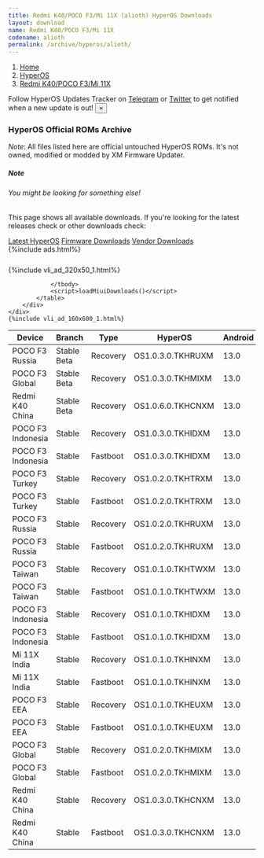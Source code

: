 ```yaml
---
title: Redmi K40/POCO F3/Mi 11X (alioth) HyperOS Downloads
layout: download
name: Redmi K40/POCO F3/Mi 11X
codename: alioth
permalink: /archive/hyperos/alioth/
---
```

<nav aria-label="breadcrumb">
    <ol class="breadcrumb">
        <li class="breadcrumb-item"><a href="/">Home</a></li>
        <li class="breadcrumb-item"><a href="/hyperos/">HyperOS</a></li>
        <li class="breadcrumb-item active" aria-current="page"><a href="/hyperos/alioth/">Redmi K40/POCO F3/Mi 11X</a></li>
    </ol>
</nav>
<div class="alert alert-primary alert-dismissible fade show" role="alert">
    Follow HyperOS Updates Tracker on <a href="https://t.me/MIUIUpdatesTracker" class="alert-link">Telegram</a>
     or <a href="https://twitter.com/MiFwUpdater" class="alert-link">Twitter</a> to get notified when a new update is out!
    <button type="button" class="close" data-dismiss="alert" aria-label="Close">
        <span aria-hidden="true">&times;</span>
    </button>
</div>

### HyperOS Official ROMs Archive
*Note*: All files listed here are official untouched HyperOS ROMs. It's not owned, modified or modded by XM Firmware Updater.
<div class="card">
  <div class="card-body">
    <h5 class="card-title">Note</h5>
    <h6 class="card-subtitle mb-2 text-muted">You might be looking for something else!</h6>
    <p class="card-text">This page shows all available downloads.
     If you're looking for the latest releases check or other downloads check:</p>
    <a href="/hyperos/alioth/" class="card-link">Latest HyperOS</a>
    <a href="/firmware/alioth/" class="card-link">Firmware Downloads</a>
    <a href="/vendor/alioth/" class="card-link">Vendor Downloads</a>
  </div>
</div>
{%include ads.html%}
<div class="row justify-content-center">
    <div class="col-10">
        <div class="table-responsive-md" style="margin-top: 25px;">
            {%include vli_ad_320x50_1.html%}
            <table id="miui" class="display dt-responsive nowrap compact table table-striped table-hover table-sm">
                <thead class="thead-dark">
                    <tr>
                        <th data-ref="device">Device</th>
                        <th data-ref="branch">Branch</th>
                        <th data-ref="type">Type</th>
                        <th data-ref="miui">HyperOS</th>
                        <th data-ref="android">Android</th>
                        <th data-ref="size">Size</th>
                        <th data-ref="size">Date</th>
                        <th data-ref="link">Link</th>
                    </tr>
                </thead>
                <tbody>
                <tr><td>POCO F3 Russia</td><td>Stable Beta</td><td>Recovery</td><td>OS1.0.3.0.TKHRUXM</td><td>13.0</td><td>4.0 GB</td><td>2024-06-25</td><td><a href="/hyperos/alioth/stable beta/OS1.0.3.0.TKHRUXM/">Download</a></td></tr>
<tr><td>POCO F3 Global</td><td>Stable Beta</td><td>Recovery</td><td>OS1.0.3.0.TKHMIXM</td><td>13.0</td><td>4.0 GB</td><td>2024-06-19</td><td><a href="/hyperos/alioth/stable beta/OS1.0.3.0.TKHMIXM/">Download</a></td></tr>
<tr><td>Redmi K40 China</td><td>Stable Beta</td><td>Recovery</td><td>OS1.0.6.0.TKHCNXM</td><td>13.0</td><td>4.1 GB</td><td>2024-06-18</td><td><a href="/hyperos/alioth/stable beta/OS1.0.6.0.TKHCNXM/">Download</a></td></tr>
<tr><td>POCO F3 Indonesia</td><td>Stable</td><td>Recovery</td><td>OS1.0.3.0.TKHIDXM</td><td>13.0</td><td>4.0 GB</td><td>2024-06-11</td><td><a href="/hyperos/alioth/stable/OS1.0.3.0.TKHIDXM/">Download</a></td></tr>
<tr><td>POCO F3 Indonesia</td><td>Stable</td><td>Fastboot</td><td>OS1.0.3.0.TKHIDXM</td><td>13.0</td><td>5.2 GB</td><td>2024-05-31</td><td><a href="/hyperos/alioth/stable/OS1.0.3.0.TKHIDXM/">Download</a></td></tr>
<tr><td>POCO F3 Turkey</td><td>Stable</td><td>Recovery</td><td>OS1.0.2.0.TKHTRXM</td><td>13.0</td><td>4.0 GB</td><td>2024-05-21</td><td><a href="/hyperos/alioth/stable/OS1.0.2.0.TKHTRXM/">Download</a></td></tr>
<tr><td>POCO F3 Turkey</td><td>Stable</td><td>Fastboot</td><td>OS1.0.2.0.TKHTRXM</td><td>13.0</td><td>5.3 GB</td><td>2024-04-02</td><td><a href="/hyperos/alioth/stable/OS1.0.2.0.TKHTRXM/">Download</a></td></tr>
<tr><td>POCO F3 Russia</td><td>Stable</td><td>Recovery</td><td>OS1.0.2.0.TKHRUXM</td><td>13.0</td><td>4.0 GB</td><td>2024-05-21</td><td><a href="/hyperos/alioth/stable/OS1.0.2.0.TKHRUXM/">Download</a></td></tr>
<tr><td>POCO F3 Russia</td><td>Stable</td><td>Fastboot</td><td>OS1.0.2.0.TKHRUXM</td><td>13.0</td><td>5.4 GB</td><td>2024-04-02</td><td><a href="/hyperos/alioth/stable/OS1.0.2.0.TKHRUXM/">Download</a></td></tr>
<tr><td>POCO F3 Taiwan</td><td>Stable</td><td>Recovery</td><td>OS1.0.1.0.TKHTWXM</td><td>13.0</td><td>3.9 GB</td><td>2024-05-20</td><td><a href="/hyperos/alioth/stable/OS1.0.1.0.TKHTWXM/">Download</a></td></tr>
<tr><td>POCO F3 Taiwan</td><td>Stable</td><td>Fastboot</td><td>OS1.0.1.0.TKHTWXM</td><td>13.0</td><td>4.9 GB</td><td>2024-03-18</td><td><a href="/hyperos/alioth/stable/OS1.0.1.0.TKHTWXM/">Download</a></td></tr>
<tr><td>POCO F3 Indonesia</td><td>Stable</td><td>Recovery</td><td>OS1.0.1.0.TKHIDXM</td><td>13.0</td><td>4.0 GB</td><td>2024-05-10</td><td><a href="/hyperos/alioth/stable/OS1.0.1.0.TKHIDXM/">Download</a></td></tr>
<tr><td>POCO F3 Indonesia</td><td>Stable</td><td>Fastboot</td><td>OS1.0.1.0.TKHIDXM</td><td>13.0</td><td>5.2 GB</td><td>2024-03-18</td><td><a href="/hyperos/alioth/stable/OS1.0.1.0.TKHIDXM/">Download</a></td></tr>
<tr><td>Mi 11X India</td><td>Stable</td><td>Recovery</td><td>OS1.0.1.0.TKHINXM</td><td>13.0</td><td>4.0 GB</td><td>2024-05-10</td><td><a href="/hyperos/alioth/stable/OS1.0.1.0.TKHINXM/">Download</a></td></tr>
<tr><td>Mi 11X India</td><td>Stable</td><td>Fastboot</td><td>OS1.0.1.0.TKHINXM</td><td>13.0</td><td>4.9 GB</td><td>2024-03-13</td><td><a href="/hyperos/alioth/stable/OS1.0.1.0.TKHINXM/">Download</a></td></tr>
<tr><td>POCO F3 EEA</td><td>Stable</td><td>Recovery</td><td>OS1.0.1.0.TKHEUXM</td><td>13.0</td><td>4.0 GB</td><td>2024-04-22</td><td><a href="/hyperos/alioth/stable/OS1.0.1.0.TKHEUXM/">Download</a></td></tr>
<tr><td>POCO F3 EEA</td><td>Stable</td><td>Fastboot</td><td>OS1.0.1.0.TKHEUXM</td><td>13.0</td><td>5.6 GB</td><td>2024-03-13</td><td><a href="/hyperos/alioth/stable/OS1.0.1.0.TKHEUXM/">Download</a></td></tr>
<tr><td>POCO F3 Global</td><td>Stable</td><td>Recovery</td><td>OS1.0.2.0.TKHMIXM</td><td>13.0</td><td>4.0 GB</td><td>2024-04-22</td><td><a href="/hyperos/alioth/stable/OS1.0.2.0.TKHMIXM/">Download</a></td></tr>
<tr><td>POCO F3 Global</td><td>Stable</td><td>Fastboot</td><td>OS1.0.2.0.TKHMIXM</td><td>13.0</td><td>5.7 GB</td><td>2024-03-07</td><td><a href="/hyperos/alioth/stable/OS1.0.2.0.TKHMIXM/">Download</a></td></tr>
<tr><td>Redmi K40 China</td><td>Stable</td><td>Recovery</td><td>OS1.0.3.0.TKHCNXM</td><td>13.0</td><td>4.1 GB</td><td>2024-04-15</td><td><a href="/hyperos/alioth/stable/OS1.0.3.0.TKHCNXM/">Download</a></td></tr>
<tr><td>Redmi K40 China</td><td>Stable</td><td>Fastboot</td><td>OS1.0.3.0.TKHCNXM</td><td>13.0</td><td>5.9 GB</td><td>2024-02-01</td><td><a href="/hyperos/alioth/stable/OS1.0.3.0.TKHCNXM/">Download</a></td></tr>

                </tbody>
                <script>loadMiuiDownloads()</script>
            </table>
        </div>
    </div>
    {%include vli_ad_160x600_1.html%}
</div>
